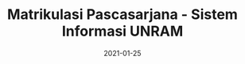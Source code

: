 ---
title:  "Matrikulasi Pascasarjana - Sistem Informasi UNRAM"
date:   2021-01-25
slide_url: https://docs.google.com/presentation/d/1IlBkFhhZ3wE0pZWTwM0k5OPigfMZJMVm3jfgg04_hko/edit?usp=sharing
description: Presentasi sistem informasi yang ada di Universitas Mataram bagi mahasiswa baru pascasarjana tahun akademik 2020 genap
---